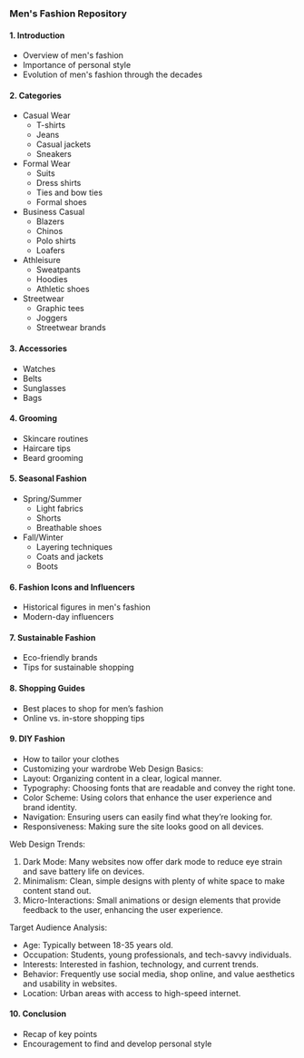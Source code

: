 ### Men's Fashion Repository

#### 1. Introduction
   - Overview of men's fashion
   - Importance of personal style
   - Evolution of men's fashion through the decades

#### 2. Categories
   - Casual Wear
     - T-shirts
     - Jeans
     - Casual jackets
     - Sneakers
   - Formal Wear
     - Suits
     - Dress shirts
     - Ties and bow ties
     - Formal shoes
   - Business Casual
     - Blazers
     - Chinos
     - Polo shirts
     - Loafers
   - Athleisure
     - Sweatpants
     - Hoodies
     - Athletic shoes
   - Streetwear
     - Graphic tees
     - Joggers
     - Streetwear brands

#### 3. Accessories
   - Watches
   - Belts
   - Sunglasses
   - Bags

#### 4. Grooming
   - Skincare routines
   - Haircare tips
   - Beard grooming

#### 5. Seasonal Fashion
   - Spring/Summer
     - Light fabrics
     - Shorts
     - Breathable shoes
   - Fall/Winter
     - Layering techniques
     - Coats and jackets
     - Boots

#### 6. Fashion Icons and Influencers
   - Historical figures in men's fashion
   - Modern-day influencers

#### 7. Sustainable Fashion
   - Eco-friendly brands
   - Tips for sustainable shopping

#### 8. Shopping Guides
   - Best places to shop for men’s fashion
   - Online vs. in-store shopping tips

#### 9. DIY Fashion
   - How to tailor your clothes
   - Customizing your wardrobe
Web Design Basics:
- Layout: Organizing content in a clear, logical manner.
- Typography: Choosing fonts that are readable and convey the right tone.
- Color Scheme: Using colors that enhance the user experience and brand identity.
- Navigation: Ensuring users can easily find what they’re looking for.
- Responsiveness: Making sure the site looks good on all devices.

Web Design Trends:
1. Dark Mode: Many websites now offer dark mode to reduce eye strain and save battery life on devices.
2. Minimalism: Clean, simple designs with plenty of white space to make content stand out.
3. Micro-Interactions: Small animations or design elements that provide feedback to the user, enhancing the user experience.

Target Audience Analysis:
- Age: Typically between 18-35 years old.
- Occupation: Students, young professionals, and tech-savvy individuals.
- Interests: Interested in fashion, technology, and current trends.
- Behavior: Frequently use social media, shop online, and value aesthetics and usability in websites.
- Location: Urban areas with access to high-speed internet.

#### 10. Conclusion
   - Recap of key points
   - Encouragement to find and develop personal style

